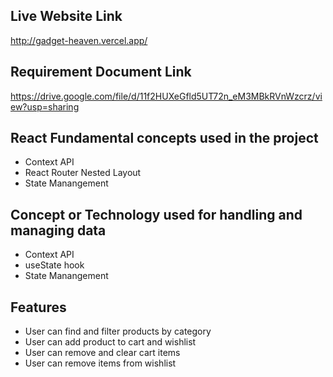 ## Live Website Link

http://gadget-heaven.vercel.app/

## Requirement Document Link

https://drive.google.com/file/d/11f2HUXeGfld5UT72n_eM3MBkRVnWzcrz/view?usp=sharing

## React Fundamental concepts used in the project

- Context API
- React Router Nested Layout
- State Manangement

## Concept or Technology used for handling and managing data

- Context API
- useState hook
- State Manangement

## Features

- User can find and filter products by category
- User can add product to cart and wishlist
- User can remove and clear cart items
- User can remove items from wishlist
